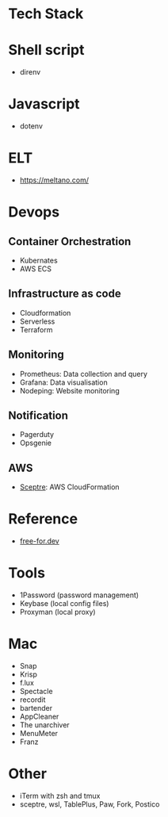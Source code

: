 # Tech Stack

# Shell script
- direnv


# Javascript
- dotenv

# ELT
- https://meltano.com/



# Devops
## Container Orchestration
- Kubernates
- AWS ECS

## Infrastructure as code
- Cloudformation
- Serverless
- Terraform

## Monitoring
- Prometheus: Data collection and query
- Grafana: Data visualisation
- Nodeping: Website monitoring

## Notification
- Pagerduty
- Opsgenie

## AWS
- [Sceptre](https://github.com/Sceptre/sceptre): AWS CloudFormation


# Reference
- [free-for.dev](https://free-for.dev/#/)

# Tools
- 1Password (password management)
- Keybase (local config files)
- Proxyman (local proxy)


# Mac
- Snap
- Krisp
- f.lux
- Spectacle
- recordit
- bartender
- AppCleaner
- The unarchiver
- MenuMeter
- Franz

# Other
- iTerm with zsh and tmux
- sceptre, wsl, TablePlus, Paw, Fork, Postico

